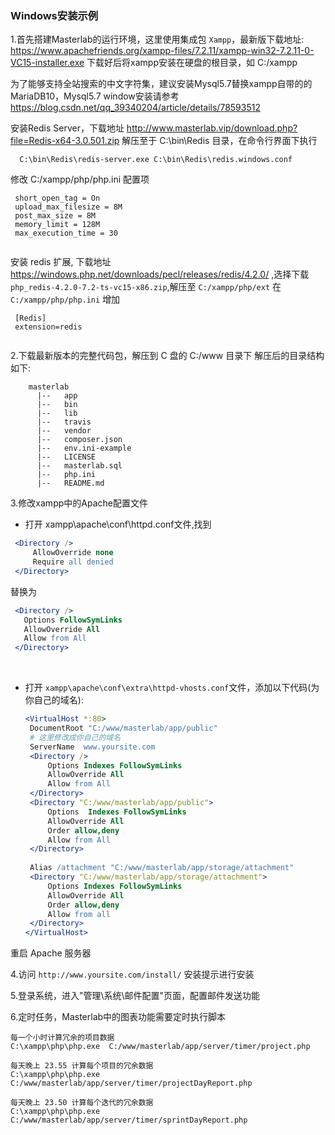 
 

### Windows安装示例

1.首先搭建Masterlab的运行环境，这里使用集成包 `Xampp`，最新版下载地址:
  https://www.apachefriends.org/xampp-files/7.2.11/xampp-win32-7.2.11-0-VC15-installer.exe
  下载好后将xampp安装在硬盘的根目录，如 C:/xampp
  
  为了能够支持全站搜索的中文字符集，建议安装Mysql5.7替换xampp自带的的 MariaDB10，Mysql5.7 window安装请参考 https://blog.csdn.net/qq_39340204/article/details/78593512
  
  安装Redis Server，下载地址 http://www.masterlab.vip/download.php?file=Redis-x64-3.0.501.zip
  解压至于 C:\bin\Redis 目录，在命令行界面下执行 
  ```
    C:\bin\Redis\redis-server.exe C:\bin\Redis\redis.windows.conf
```
  
  修改 C:/xampp/php/php.ini 配置项
  ```
   short_open_tag = On
   upload_max_filesize = 8M
   post_max_size = 8M
   memory_limit = 128M
   max_execution_time = 30
   
  ```
  安装 redis 扩展, 下载地址 https://windows.php.net/downloads/pecl/releases/redis/4.2.0/ ,选择下载 `php_redis-4.2.0-7.2-ts-vc15-x86.zip`,解压至 `C:/xampp/php/ext`
  在 `C:/xampp/php/php.ini` 增加
 
   ```
    [Redis]
    extension=redis
    
   ```

2.下载最新版本的完整代码包，解压到 C 盘的 C:/www 目录下
  解压后的目录结构如下:
```
    masterlab            
      |--   app   
      |--   bin  
      |--   lib    
      |--   travis
      |--   vendor
      |--   composer.json
      |--   env.ini-example       
      |--   LICENSE
      |--   masterlab.sql    
      |--   php.ini    
      |--   README.md
```

3.修改xampp中的Apache配置文件

   + 打开 xampp\apache\conf\httpd.conf文件,找到

   ```apache
    <Directory />
        AllowOverride none
        Require all denied
    </Directory>
  ```
   替换为
   ```apache
    <Directory />
      Options FollowSymLinks
      AllowOverride All      
      Allow from All  
    </Directory>
  ```
<br>

+ 打开 `xampp\apache\conf\extra\httpd-vhosts.conf`文件，添加以下代码(为你自己的域名):

   ```apache
   <VirtualHost *:80>
    DocumentRoot "C:/www/masterlab/app/public"
    # 这里修改成你自己的域名
    ServerName  www.yoursite.com
    <Directory />    
        Options Indexes FollowSymLinks
        AllowOverride All      
        Allow from All     
    </Directory>    
    <Directory "C:/www/masterlab/app/public">    
        Options  Indexes FollowSymLinks    
        AllowOverride All    
        Order allow,deny    
        Allow from All    
    </Directory>    
	
    Alias /attachment "C:/www/masterlab/app/storage/attachment" 
    <Directory "C:/www/masterlab/app/storage/attachment">
		Options Indexes FollowSymLinks
		AllowOverride All
		Order allow,deny
		Allow from all
	</Directory>  
  </VirtualHost>
  ```
重启 Apache 服务器

4.访问 `http://www.yoursite.com/install/` 安装提示进行安装
 

5.登录系统，进入"管理\系统\邮件配置"页面，配置邮件发送功能


6.定时任务，Masterlab中的图表功能需要定时执行脚本
 ```text
 每一个小时计算冗余的项目数据
 C:\xampp\php\php.exe  C:/www/masterlab/app/server/timer/project.php
 
 每天晚上 23.55 计算每个项目的冗余数据
 C:\xampp\php\php.exe  C:/www/masterlab/app/server/timer/projectDayReport.php

 每天晚上 23.50 计算每个迭代的冗余数据
 C:\xampp\php\php.exe  C:/www/masterlab/app/server/timer/sprintDayReport.php
```

 
 
